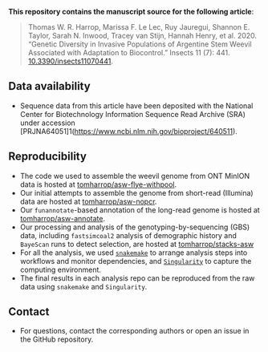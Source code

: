 **This repository contains the manuscript source for the following article**:

> Thomas W. R. Harrop, Marissa F. Le Lec, Ruy Jauregui, Shannon E. Taylor, Sarah N. Inwood, Tracey van Stijn, Hannah Henry, et al. 2020. “Genetic Diversity in Invasive Populations of Argentine Stem Weevil Associated with Adaptation to Biocontrol.” Insects 11 (7): 441. [10.3390/insects11070441](https://doi.org/10.3390/insects11070441).

## Data availability

- Sequence data from this article have been deposited with the National Center for Biotechnology Information Sequence Read Archive (SRA) under accession [PRJNA64051]1(https://www.ncbi.nlm.nih.gov/bioproject/640511).

## Reproducibility

- The code we used to assemble the weevil genome from ONT MinION data is hosted at [tomharrop/asw-flye-withpool](https://github.com/tomharrop/asw-flye-withpool).
- Our initial attempts to assemble the genome from short-read (Illumina) data are hosted at [tomharrop/asw-nopcr](https://github.com/tomharrop/asw-nopcr).
- Our `funannotate`-based annotation of the long-read genome is hosted at [tomharrop/asw-annotate](https://github.com/tomharrop/asw-annotate).
- Our processing and analysis of the genotyping-by-sequencing (GBS) data, including `fastsimcoal2` analysis of demographic history and `BayeScan` runs to detect selection, are hosted at [tomharrop/stacks-asw](https://github.com/tomharrop/stacks-asw)
- For all the analysis, we used [`snakemake`](https://snakemake.readthedocs.io/en/stable/) to arrange analysis steps into workflows and monitor dependencies, and [`Singularity`](https://sylabs.io/singularity/) to capture the computing environment.
- The final results in each analysis repo can be reproduced from the raw data using `snakemake` and `Singularity`.

## Contact

- For questions, contact the corresponding authors or open an issue in the GitHub repository.
